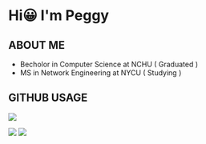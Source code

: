 # Hi😀 I'm Peggy

## ABOUT ME
- Becholor in Computer Science at NCHU ( Graduated )
- MS in Network Engineering at NYCU ( Studying )

## GITHUB USAGE
![](http://github-profile-summary-cards.vercel.app/api/cards/profile-details?username=HiImPeggy&theme=ayu_mirage)

![](http://github-profile-summary-cards.vercel.app/api/cards/repos-per-language?username=HiImPeggy&theme=ayu_mirage)
![](http://github-profile-summary-cards.vercel.app/api/cards/most-commit-language?username=HiImPeggy&theme=ayu_mirage)
